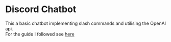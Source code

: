 # Discord Chatbot 
This a basic chatbot implementing slash commands and utilising the OpenAI api.
<br/>
For the guide I followed see [here](https://discordjs.guide/#before-you-begin)
